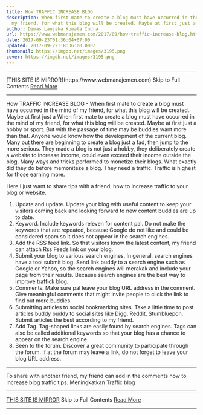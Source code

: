 ```yaml
---
title: How TRAFFIC INCREASE BLOG
description: When first mate to create a blog must have occurred in the mind of
  my friend, for what this blog will be created. Maybe at first just a
author: Dimas Lanjaka Kumala Indra
url: https://www.webmanajemen.com/2017/09/how-traffic-increase-blog.html
date: 2017-09-23T01:36:04+07:00
updated: 2017-09-22T18:36:00.000Z
thumbnail: https://imgdb.net/images/3195.png
cover: https://imgdb.net/images/3195.png
---
```


<hr/> [THIS SITE IS MIRROR](https://www.webmanajemen.com) Skip to Full Contents <a href="https://www.webmanajemen.com/2017/09/how-traffic-increase-blog.html" rel="follow" class="button" id="read-more">Read More</a> <hr/> How TRAFFIC INCREASE BLOG - When first mate to create a blog must have occurred in the mind of my friend, for what this blog will be created. Maybe at first just a When first mate to create a blog must have occurred in the mind of my friend, for what this blog will be created. Maybe at first just a hobby or sport. But with the passage of time may be buddies want more than that. 
Anyone would know how the development of the current blog. Many out there are beginning to create a blog just a fad, then jump to the more serious. They made a blog is not just a hobby, they deliberately create a website to increase income, could even exceed their income outside the blog. 
Many ways and tricks performed to monetize their blogs. What exactly did they do before memoniteze a blog. They need a traffic. Traffic is highest for those earning more.

Here I just want to share tips with a friend, how to increase traffic to your blog or website. 
1. Update and update. 
Update your blog with useful content to keep your visitors coming back and looking forward to new content buddies are up to date. 
2. Keyword. 
Include keywords releven for content pal. Do not make the keywords that are repeated, because Google do not like and could be considered spam so it does not appear in the search engines. 
3. Add the RSS feed link. 
So that visitors know the latest content, my friend can attach Rss Feeds link on your blog. 
4. Submit your blog to various search engines. 
In general, search engines have a tool submit blog. Send link buddy to a search engine such as Google or Yahoo, so the search engines will merakak and include your page from their results. Because search engines are the best way to improve traffick blog. 
5. Comments. 
Make sure pal leave your blog URL address in the comment. Give meaningful comments that might invite people to click the link to find out more buddies. 
6. Submitting articles to social bookmarking sites. 
Take a little time to post articles buddy buddy to social sites like Digg, Reddit, Stumbluepon. Submit articles the best according to my friend. 
7. Add Tag. 
Tag-shaped links are easily found by search engines. Tags can also be called additional keywords so that your blog has a chance to appear on the search engine. 
8. Been to the forum. 
Discover a great community to participate through the forum. If at the forum may leave a link, do not forget to leave your blog URL address. 
*** 
To share with another friend, my friend can add in the comments how to increase blog traffic tips. 
Meningkatkan Traffic blog <hr/> [THIS SITE IS MIRROR](https://www.webmanajemen.com) Skip to Full Contents <a href="https://www.webmanajemen.com/2017/09/how-traffic-increase-blog.html" rel="follow" class="button" id="read-more">Read More</a> <hr/>